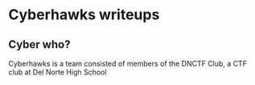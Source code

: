 # Cyberhawks writeups
## Cyber who?
Cyberhawks is a team consisted of members of the DNCTF Club, a CTF club at Del Norte High School
